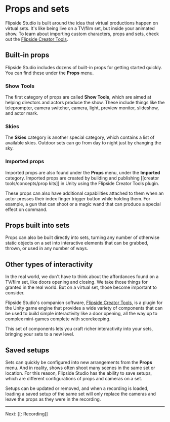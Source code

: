 # Props and sets

Flipside Studio is built around the idea that virtual productions happen on virtual sets. It's like being live on a TV/film set, but inside your animated show. To learn about importing custom characters, props and sets, check out the [Flipside Creator Tools](/docs/2023.1/creator-tools).

## Built-in props

Flipside Studio includes dozens of built-in props for getting started quickly. You can find these under the **Props** menu.

### Show Tools

The first category of props are called **Show Tools**, which are aimed at helping directors and actors produce the show. These include things like the teleprompter, camera switcher, camera, light, preview monitor, slideshow, and actor mark.

### Skies

The **Skies** category is another special category, which contains a list of available skies. Outdoor sets can go from day to night just by changing the sky.

### Imported props

Imported props are also found under the **Props** menu, under the **Imported** category.
Imported props are created by building and publishing [[creator tools/concepts/prop kits]] in Unity using the Flipside Creator Tools plugin.

These props can also have additional capabilities attached to them when an actor presses their index finger trigger button while holding them. For example, a gun that can shoot or a magic wand that can produce a special effect on command.

## Props built into sets

Props can also be built directly into sets, turning any number of otherwise static objects on a set into interactive elements that can be grabbed, thrown, or used in any number of ways.

## Other types of interactivity

In the real world, we don't have to think about the affordances found on a TV/film set, like doors opening and closing. We take those things for granted in the real world. But on a virtual set, those become important to consider.

Flipside Studio's companion software, [Flipside Creator Tools](/docs/2023.1/creator-tools), is a plugin for the Unity game engine that provides a wide variety of components that can be used to build simple interactivity like a door opening, all the way up to complex mini-games complete with scorekeeping.

This set of components lets you craft richer interactivity into your sets, bringing your sets to a new level.

## Saved setups

Sets can quickly be configured into new arrangements from the **Props** menu. And in reality, shows often shoot many scenes in the same set or location. For this reason, Flipside Studio has the ability to save setups, which are different configurations of props and cameras on a set.

Setups can be updated or removed, and when a recording is loaded, loading a saved setup of the same set will only replace the cameras and leave the props as they were in the recording.

---

Next: [[: Recording]]
